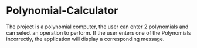 # Polynomial-Calculator
 
The project is a polynomial computer, the user can enter 2 polynomials and can select an operation to perform. If the user enters one of the Polynomials incorrectly, the application will display a corresponding message.
